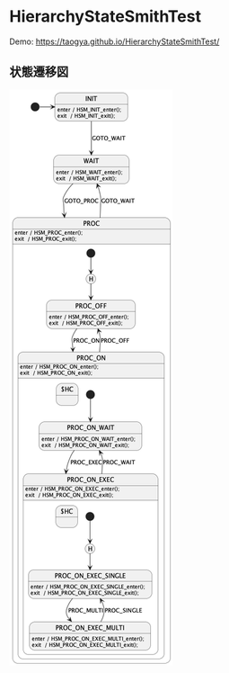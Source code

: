 # HierarchyStateSmithTest
Demo: https://taogya.github.io/HierarchyStateSmithTest/

## 状態遷移図
![sm_diagram](/resources/HierarchySm.png)

